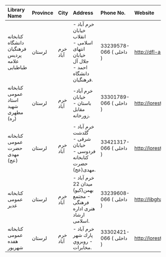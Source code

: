 | Library Name                                   | Province   | City     | Address                                                                          | Phone No.               | Website                         |
|:-----------------------------------------------|:-----------|:---------|:---------------------------------------------------------------------------------|:------------------------|:--------------------------------|
| كتابخانه دانشگاه فرهنگیان پردیس علامه طباطبایی | لرستان     | خرم آباد | خرم آباد - خیابان انقلاب اسلامی - انتهای خیابان جلال آل احمد - دانشگاه فرهنگیان. | 33239578-066 ( داخلی  ) | http://dfl-ac.ir                |
| كتابخانه عمومی استاد شهید مطهری (ره)           | لرستان     | خرم آباد | خرم آباد- خیابان باستان - مقابل زورخانه.                                         | 33301789-066 ( داخلی  ) | http://lorestanpl.ir            |
| كتابخانه عمومی حضرت مهدی (عج)                  | لرستان     | خرم آباد | خرم آباد - گلدشت شرقی - خیابان فردوسی - كتابخانه حضرت مهدی(عج).                  | 33421317-066 ( داخلی  ) | http://lorestanpl.ir            |
| كتابخانه عمومی غدیر                            | لرستان     | خرم آباد | خرم آباد - میدان 22 بهمن(كیو) - مجتمع فرهنگی هنری اداره ارشاد اسلامی.            | 33239608-066 ( داخلی  ) | http://libghadir.persianblog.ir |
| كتابخانه عمومی هفده شهریور                     | لرستان     | خرم آباد | خرم آباد - پارك شهر - روبروي مخابرات.                                            | 33302421-066 ( داخلی  ) | http://lorestanpl.ir            |